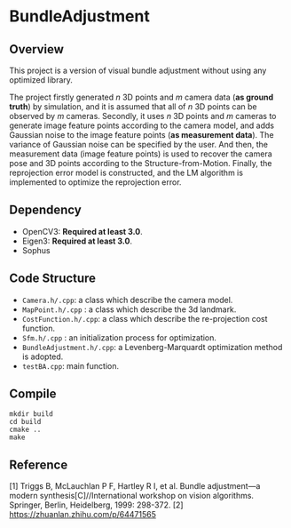 # BundleAdjustment
## Overview
This project is a version of visual bundle adjustment without using any optimized library. 

The project firstly generated $n$ 3D points and $m$ camera data (**as ground truth**) by simulation, and it is assumed that all of $n$ 3D points can be observed by $m$ cameras. Secondly, it uses $n$ 3D points and $m$ cameras to generate image feature points according to the camera model, and adds Gaussian noise to the image feature points (**as measurement data**). The variance of Gaussian noise can be specified by the user. And then, the measurement data (image feature points) is used to recover the camera pose and 3D  points according to the Structure-from-Motion. Finally, the reprojection error model is constructed, and the LM algorithm is implemented to optimize the reprojection error.

## Dependency
* OpenCV3: **Required at least 3.0**.
* Eigen3: **Required at least 3.0**.
* Sophus
## Code Structure
* `Camera.h/.cpp`: a class which describe the camera model.
* `MapPoint.h/.cpp` : a class which describe the 3d landmark.
* `CostFunction.h/.cpp`: a class which describe the re-projection cost function.
* `Sfm.h/.cpp` : an initialization process for optimization.   
* `BundleAdjustment.h/.cpp`: a Levenberg-Marquardt optimization method is adopted.
* `testBA.cpp`: main function.

## Compile
```
mkdir build
cd build
cmake ..
make
```

## Reference
[1] Triggs B, McLauchlan P F, Hartley R I, et al. Bundle adjustment—a modern synthesis[C]//International workshop on vision algorithms. Springer, Berlin, Heidelberg, 1999: 298-372.
[2] https://zhuanlan.zhihu.com/p/64471565
